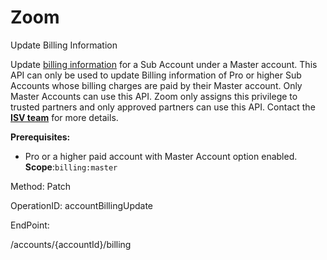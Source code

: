 #     Zoom


Update Billing Information

Update [billing information](https://support.zoom.us/hc/en-us/articles/201363263-About-Billing) for a Sub Account under a Master account. This API can only be used to update Billing information of Pro or higher Sub Accounts whose billing charges are paid by their Master account. Only Master Accounts can use this API. Zoom only assigns this privilege to trusted partners and only approved partners can use this API. Contact the [**ISV team**](https://zoom.us/plan/api) for more details.

**Prerequisites:**
* Pro or a higher paid account with Master Account option enabled. 
**Scope**:`billing:master`
 

Method: Patch

OperationID: accountBillingUpdate

EndPoint:

/accounts/{accountId}/billing
